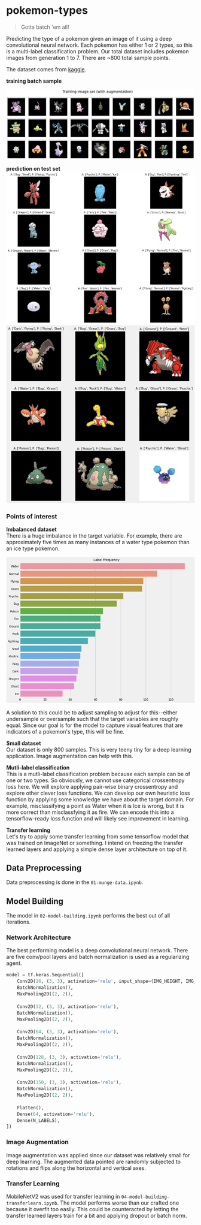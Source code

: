 # pokemon-types

>Gotta batch 'em all!   

Predicting the type of a pokemon given an image of it using a deep convolutional neural network.  Each pokemon has either 1 or 2 types, so this is a multi-label classification problem.  Our total dataset includes pokemon images from generation 1 to 7.  There are ~800 total sample points.   
 
The dataset comes from [kaggle](https://www.kaggle.com/vishalsubbiah/pokemon-images-and-types).  

**training batch sample** 

![training_batch_with_augmentation](images/training-set-aug.png)

**prediction on test set**
![pred_on_test_set](saved_models/20200715-104223-aug-bce-batchnorm/test_set.png) 
![pred2](images/pred-grod-trainset.png) 



### Points of interest 

**Imbalanced dataset**  
There is a huge imbalance in the target variable.  For example, there are approximately five times as many instances of a water type pokemon than an ice type pokemon.  

![label-freq](images/label-freq.png)

A solution to this could be to adjust sampling to adjust for this--either undersample or oversample such that the target variables are roughly equal.  Since our goal is for the model to capture visual features that are indicators of a pokemon's type, this will be fine.  


**Small dataset**  
Our dataset is only 800 samples.  This is very teeny tiny for a deep learning application.  Image augmentation can help with this. 

 
**Mutli-label classification**  
This is a mutli-label classification problem because each sample can be of one or two types.  So obviously, we cannot use categorical crossentropy loss here.  We will explore applying pair-wise binary crossentropy and explore other clever loss functions.  We can develop our own heuristic loss function by applying some knowledge we have about the target domain.  For example, misclassifying a point as Water when it is Ice is wrong, but it is more correct than misclassfying it as fire.  We can encode this into a tensorflow-ready loss function and will likely see improvement in learning.  

**Transfer learning**  
Let's try to apply some transfer learning from some tensorflow model that was trained on ImageNet or something.  I intend on freezing the transfer learned layers and applying a simple dense layer architecture on top of it.  


## Data Preprocessing 
Data preprocessing is done in the `01-munge-data.ipynb`.  

## Model Building 
The model in `02-model-building.ipynb` performs the best out of all iterations.   

### Network Architecture 
The best performing model is a deep convolutional neural network.  There are five conv/pool layers and batch normalization is used as a regularizing agent.  

```python
model = tf.keras.Sequential([
    Conv2D(16, (3, 3), activation='relu', input_shape=(IMG_HEIGHT, IMG_WIDTH, CHANNELS)), 
    BatchNormalization(), 
    MaxPooling2D((2, 2)),   
    
    Conv2D(32, (3, 3), activation='relu'), 
    BatchNormalization(), 
    MaxPooling2D((2, 2)), 
    
    Conv2D(64, (3, 3), activation='relu'), 
    BatchNormalization(), 
    MaxPooling2D((2, 2)), 

    Conv2D(128, (3, 3), activation='relu'), 
    BatchNormalization(), 
    MaxPooling2D((2, 2)), 
    
    Conv2D(150, (3, 3), activation='relu'), 
    BatchNormalization(), 
    MaxPooling2D((2, 2)), 
    
    Flatten(), 
    Dense(64, activation='relu'), 
    Dense(N_LABELS), 
])
```

### Image Augmentation 
Image augmentation was applied since our dataset was relatively small for deep learning.  The augmented data pointed are randomly subjected to rotations and flips along the horizontal and vertical axes.  


### Transfer Learning 
MobileNetV2 was used for transfer learning in `04-model-building-transferlearn.ipynb`.  The model performs worse than our crafted one because it overfit too easily.  This could be counteracted by letting the transfer learned layers train for a bit and applying dropout or batch norm.    